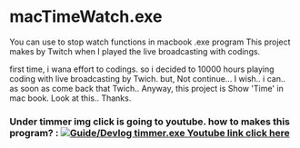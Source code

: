 
# macTimeWatch.exe
You can use to stop watch functions in macbook .exe program
This project makes by Twitch when I played the live broadcasting with codings.

first time, i wana effort to codings. so i decided to 10000 hours playing coding with live broadcasting by Twich.
but, Not continue... 
I wish.. i can.. as soon as come back that Twich..
Anyway, this project is Show 'Time' in mac book.
Look at this..
Thanks. <br>

###  Under timmer img click is going to youtube. how to makes this program? : [![Guide/Devlog timmer.exe Youtube link click here](https://user-images.githubusercontent.com/70050105/149666126-04dc6077-3f70-4221-8cbc-67f9cf6262ee.png)](https://youtu.be/NJMA1VvorcM)
